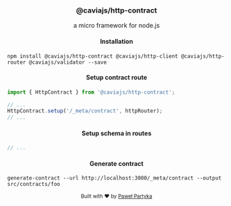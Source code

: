 <div align="center">
<h3>@caviajs/http-contract</h3>
<p>a micro framework for node.js</p>
</div>

<div align="center">
<h4>Installation</h4>
</div>

```shell
npm install @caviajs/http-contract @caviajs/http-client @caviajs/http-router @caviajs/validator --save
```

<div align="center">
<h4>Setup contract route</h4>
</div>

```typescript
import { HttpContract } from '@caviajs/http-contract';

// ...
HttpContract.setup('/_meta/contract', httpRouter);
// ...
```

<div align="center">
<h4>Setup schema in routes</h4>
</div>

```typescript
// ...
```

<div align="center">
<h4>Generate contract</h4>
</div>

```shell
generate-contract --url http://localhost:3000/_meta/contract --output src/contracts/foo
```

<div align="center">
  <sub>Built with ❤︎ by <a href="https://partyka.dev">Paweł Partyka</a></sub>
</div>
